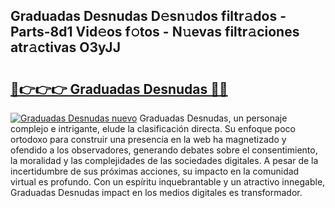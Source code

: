 ## Graduadas Desnudas D𝚎sn𝚞dos filtr𝚊dos - Parts-8d1 Vid𝚎os f𝚘tos - N𝚞evas filtr𝚊ciones atr𝚊ctivas O3yJJ

# <h2><a href="http://mb74xmm.tromn.icu/?c=Graduadas+Desnudas">🔗👉👉👉 Graduadas Desnudas 🔗🔗</a></h2>

[![Graduadas Desnudas nuevo](https://i.imgur.com/pEAQMta.gif)](http://mb74xmm.tromn.icu/?c=Graduadas+Desnudas)
Graduadas Desnudas, un personaje complejo e intrigante, elude la clasificación directa. Su enfoque poco ortodoxo para construir una presencia en la web ha magnetizado y ofendido a los observadores, generando debates sobre el consentimiento, la moralidad y las complejidades de las sociedades digitales. A pesar de la incertidumbre de sus próximas acciones, su impacto en la comunidad virtual es profundo. Con un espíritu inquebrantable y un atractivo innegable, Graduadas Desnudas impact en los medios digitales es transformador.
